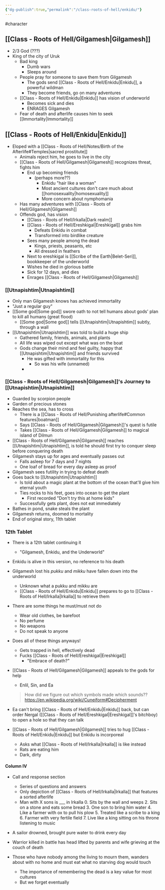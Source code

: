 ```yaml
---
{"dg-publish":true,"permalink":"/class-roots-of-hell/enkidu/"}
---
```


#character 


<div class="transclusion internal-embed is-loaded"><div class="markdown-embed">








## [[Class - Roots of Hell/Gilgamesh\|Gilgamesh]]
- 2/3 God (???)
- King of the city of Uruk
	- Bad king
		- Dumb wars
		- Sleeps around
	- People pray for someone to save them from Gilgamesh
		- The gods send [[Class - Roots of Hell/Enkidu\|Enkidu]], a powerful wildman
		- They become friends, go on many adventures
	- [[Class - Roots of Hell/Enkidu\|Enkidu]] has vision of underworld
		- Becomes sick and dies
		- ENRAGES Gilgamesh
	- Fear of death and afterlife causes him to seek [[Immortality\|Immortality]]

## [[Class - Roots of Hell/Enkidu\|Enkidu]]
- Eloped with a [[Class - Roots of Hell/Notes/Birth of the Afterlife#Temples\|sacred prostitute]]
	- Animals reject him, he goes to live in the city
	- [[Class - Roots of Hell/Gilgamesh\|Gilgamesh]] recognizes threat, fights him
		- End up becoming friends
			- (perhaps more??)
				- Enkidu "hair like a woman"
				- Most ancient cultures don't care much about [[homosexuality\|homosexuality]]
				- More concern about nymphomania
	- Has many adventures with [[Class - Roots of Hell/Gilgamesh\|Gilgamesh]]
	- Offends god, has vision
		- [[Class - Roots of Hell/Irkalla\|Dark realm]]
		- [[Class - Roots of Hell/Ereshkigal\|Ereshkigal]] grabs him
			- Defeats Enkidu in combat
			- Transformed into birdlike creature
		- Sees many people among the dead
			- Kings, priests, peasants, etc
			- All dressed in feathers
		- Next to ereshkigal is [[Scribe of the Earth\|Belet-Seri]], bookkeeper of the underworld
		- Wishes he died in glorious battle
		- Sick for 12 days, and dies
		- Enrages [[Class - Roots of Hell/Gilgamesh\|Gilgamesh]]




### [[Utnapishtim\|Utnapishtim]]
- Only man Gilgamesh knows has achieved immortality
- "Just a regular guy"
- [[Some god\|Some god]] swore oath to not tell humans about gods' plan to kill all humans (great flood)
	- [[Some god\|Some god]] tells [[Utnapishtim\|Utnapishtim]] subtly, through a wall
- [[Utnapishtim\|Utnapishtim]] was told to build a huge ship
	- Gathered family, friends, animals, and plants
	- All life was wiped out except what was on the boat
	- Gods change their mind and feel guilty, happy that [[Utnapishtim\|Utnapishtim]] and friends survived
		- He was gifted with immortality for this
			- So was his wife (unnamed)
		- 


### [[Class - Roots of Hell/Gilgamesh\|Gilgamesh]]'s Journey to [[Utnapishtim\|Utnapishtim]]
- Guarded by scorpion people
- Garden of precious stones
- Reaches the sea, has to cross
	- There is a [[Class - Roots of Hell/Punishing afterlife#Common features\|boatman]]
	- Says [[Class - Roots of Hell/Gilgamesh\|Gilgamesh]]'s quest is futile
	- Takes [[Class - Roots of Hell/Gilgamesh\|Gilgamesh]] to magical island of Dilmun
- [[Class - Roots of Hell/Gilgamesh\|Gilgamesh]] reaches [[Utnapishtim\|Utnapishtim]], is told he should first try to conquer sleep before conquering death
- Gilgamesh stays up for ages and eventually passes out
	- Falls asleep for 7 days and 7 nights
	- One loaf of bread for every day asleep as proof
- Gilgamesh sees futility in trying to defeat death
- Goes back to [[Utnapishtim\|Utnapishtim]]
	- Is told about a magic plant at the bottom of the ocean that'll give him eternal youth
	- Ties rocks to his feet, goes into ocean to get the plant
		- First recorded "Don't try this at home kids"
	- Successfully gets plant, does not eat immediately
- Bathes in pond, snake steals the plant
- Gilgamesh returns, doomed to mortality
- End of original story, 11th tablet

### 12th Tablet

- There is a 12th tablet continuing it
	- "Gilgamesh, Enkidu, and the Underworld"
- Enkidu is alive in this version, no reference to his death
- Gilgamesh lost his *pukku* and *mikku* have fallen down into the underworld
	- Unknown what a pukku and mikku are
	- [[Class - Roots of Hell/Enkidu\|Enkidu]] prepares to go to [[Class - Roots of Hell/Irkalla\|Irkalla]] to retrieve them
- There are some things he must/must not do
	- Wear old clothes, be barefoot
	- No perfume
	- No weapons
	- Do not speak to anyone
- Does all of these things anyways!
	- Gets trapped in hell, effectively dead
	- Fucks [[Class - Roots of Hell/Ereshkigal\|Ereshkigal]]
		- "Embrace of death?"
- [[Class - Roots of Hell/Gilgamesh\|Gilgamesh]] appeals to the gods for help
	- Enlil, Sin, and Ea
	> How did we figure out which symbols made which sounds??
	> https://en.wikipedia.org/wiki/Cuneiform#Decipherment
	
- Ea can't bring [[Class - Roots of Hell/Enkidu\|Enkidu]] back, but can order Nergal ([[Class - Roots of Hell/Ereshkigal\|Ereshkigal]]'s bitchboy) to open a hole so that they can talk
- [[Class - Roots of Hell/Gilgamesh\|Gilgamesh]] tries to hug [[Class - Roots of Hell/Enkidu\|Enkidu]] but Enkidu is incorporeal
	- Asks what [[Class - Roots of Hell/Irkalla\|Irkalla]] is like instead
	- Rats are eating him
	- Dark, dirty

#### Column IV
- Call and response section
	- Series of questions and answers
	- Only depiction of [[Class - Roots of Hell/Irkalla\|Irkalla]] that features a sorted afterlife
	- Man with X sons is ___ in Irkalla
	  0. Sits by the wall and weeps
	  2. Sits on a stone and eats some bread
	  3. One son to bring him water
	  4. Like a farmer with ox to pull his plow
	  5. Treated like a scribe to a king
	  6. Farmer with very fertile field
	  7. Live like a king sitting on his throne listening to music

- A sailor drowned, brought pure water to drink every day
- Warrior killed in battle has head lifted by parents and wife grieving at the couch of death
- Those who have nobody among the living to mourn them, wanders about with no home and must eat what no starving dog would touch
	- The importance of remembering the dead is a key value for most cultures
	- But we forget eventually

</div></div>
